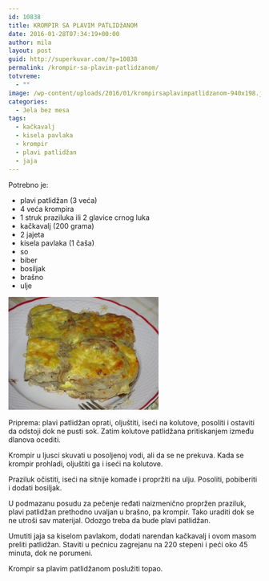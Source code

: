 ```yaml
---
id: 10838
title: KROMPIR SA PLAVIM PATLIDžANOM
date: 2016-01-28T07:34:19+00:00
author: mila
layout: post
guid: http://superkuvar.com/?p=10838
permalink: /krompir-sa-plavim-patlidzanom/
totvreme:
  - ""
image: /wp-content/uploads/2016/01/krompirsaplavimpatlidzanom-940x198.jpg
categories:
  - Jela bez mesa
tags:
  - kačkavalj
  - kisela pavlaka
  - krompir
  - plavi patlidžan
  - jaja
---
```

Potrebno je:  
* plavi patlidžan (3 veća)  
* 4 veća krompira  
* 1 struk praziluka ili 2 glavice crnog luka  
* kačkavalj (200 grama)  
* 2 jajeta  
* kisela pavlaka (1 čaša)  
* so  
* biber  
* bosiljak  
* brašno  
* ulje

<img class="alignnone size-medium wp-image-10840" src="/wp-content/uploads/2016/01/krompirsaplavimpatlidzanom-300x225.jpg" alt="krompirsaplavimpatlidzanom" width="300" height="225" /> 

Priprema: plavi patlidžan oprati, oljuštiti, iseći na kolutove, posoliti i ostaviti da odstoji dok ne pusti sok. Zatim kolutove patlidžana pritiskanjem između dlanova ocediti.

Krompir u ljusci skuvati u posoljenoj vodi, ali da se ne prekuva. Kada se krompir prohladi, oljuštiti ga i iseći na kolutove.

Praziluk očistiti, iseći na sitnije komade i propržiti na ulju. Posoliti, pobiberiti i dodati bosiljak.

U podmazanu posudu za pečenje ređati naizmenično propržen praziluk, plavi patlidžan prethodno uvaljan u brašno, pa krompir. Tako uraditi dok se ne utroši sav materijal. Odozgo treba da bude plavi patlidžan.

Umutiti jaja sa kiselom pavlakom, dodati narendan kačkavalj i ovom masom preliti patlidžan. Staviti u pećnicu zagrejanu na 220 stepeni i peći oko 45 minuta, dok ne porumeni.

Krompir sa plavim patlidžanom poslužiti topao.